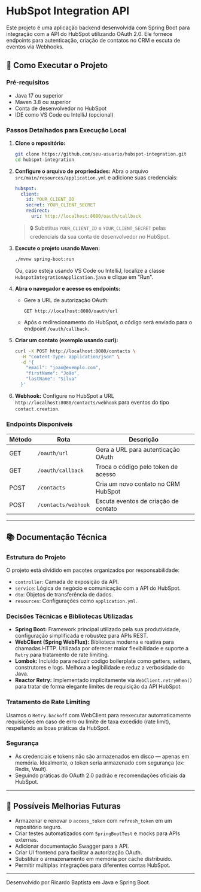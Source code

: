 # HubSpot Integration API

Este projeto é uma aplicação backend desenvolvida com Spring Boot para integração com a API do HubSpot utilizando OAuth 2.0. Ele fornece endpoints para autenticação, criação de contatos no CRM e escuta de eventos via Webhooks.

## 🚀 Como Executar o Projeto

### Pré-requisitos
- Java 17 ou superior
- Maven 3.8 ou superior
- Conta de desenvolvedor no HubSpot
- IDE como VS Code ou IntelliJ (opcional)

### Passos Detalhados para Execução Local

1. **Clone o repositório:**
   ```bash
   git clone https://github.com/seu-usuario/hubspot-integration.git
   cd hubspot-integration
   ```

2. **Configure o arquivo de propriedades:**
   Abra o arquivo `src/main/resources/application.yml` e adicione suas credenciais:

   ```yaml
   hubspot:
     client:
       id: YOUR_CLIENT_ID
       secret: YOUR_CLIENT_SECRET
       redirect:
         uri: http://localhost:8080/oauth/callback
   ```

   > 🔒 Substitua `YOUR_CLIENT_ID` e `YOUR_CLIENT_SECRET` pelas credenciais da sua conta de desenvolvedor no HubSpot.

3. **Execute o projeto usando Maven:**
   ```bash
   ./mvnw spring-boot:run
   ```
   Ou, caso esteja usando VS Code ou IntelliJ, localize a classe `HubspotIntegrationApplication.java` e clique em "Run".

4. **Abra o navegador e acesse os endpoints:**
   - Gere a URL de autorização OAuth:
     ```
     GET http://localhost:8080/oauth/url
     ```
   - Após o redirecionamento do HubSpot, o código será enviado para o endpoint `/oauth/callback`.

5. **Criar um contato (exemplo usando curl):**
   ```bash
   curl -X POST http://localhost:8080/contacts \
     -H "Content-Type: application/json" \
     -d '{
       "email": "joao@exemplo.com",
       "firstName": "João",
       "lastName": "Silva"
     }'
   ```

6. **Webhook:**
   Configure no HubSpot a URL `http://localhost:8080/contacts/webhook` para eventos do tipo `contact.creation`.

### Endpoints Disponíveis

| Método | Rota                   | Descrição                            |
|--------|------------------------|----------------------------------------|
| GET    | `/oauth/url`          | Gera a URL para autenticação OAuth     |
| GET    | `/oauth/callback`     | Troca o código pelo token de acesso    |
| POST   | `/contacts`           | Cria um novo contato no CRM HubSpot    |
| POST   | `/contacts/webhook`   | Escuta eventos de criação de contato   |

---

## 📚 Documentação Técnica

### Estrutura do Projeto
O projeto está dividido em pacotes organizados por responsabilidade:
- `controller`: Camada de exposição da API.
- `service`: Lógica de negócio e comunicação com a API do HubSpot.
- `dto`: Objetos de transferência de dados.
- `resources`: Configurações como `application.yml`.

### Decisões Técnicas e Bibliotecas Utilizadas

- **Spring Boot:** Framework principal utilizado pela sua produtividade, configuração simplificada e robustez para APIs REST.
- **WebClient (Spring WebFlux):** Biblioteca moderna e reativa para chamadas HTTP. Utilizada por oferecer maior flexibilidade e suporte a `Retry` para tratamento de rate limiting.
- **Lombok:** Incluído para reduzir código boilerplate como getters, setters, construtores e logs. Melhora a legibilidade e reduz a verbosidade do Java.
- **Reactor Retry:** Implementado implicitamente via `WebClient.retryWhen()` para tratar de forma elegante limites de requisição da API HubSpot.

### Tratamento de Rate Limiting
Usamos o `Retry.backoff` com WebClient para reexecutar automaticamente requisições em caso de erro ou limite de taxa excedido (rate limit), respeitando as boas práticas da HubSpot.

### Segurança
- As credenciais e tokens não são armazenados em disco — apenas em memória. Idealmente, o token seria armazenado com segurança (ex: Redis, Vault).
- Seguindo práticas do OAuth 2.0 padrão e recomendações oficiais da HubSpot.

---

## 🔮 Possíveis Melhorias Futuras

- Armazenar e renovar o `access_token` com `refresh_token` em um repositório seguro.
- Criar testes automatizados com `SpringBootTest` e mocks para APIs externas.
- Adicionar documentação Swagger para a API.
- Criar UI frontend para facilitar a autorização OAuth.
- Substituir o armazenamento em memória por cache distribuído.
- Permitir múltiplas integrações para diferentes contas HubSpot.

---

Desenvolvido por Ricardo Baptista em Java e Spring Boot.